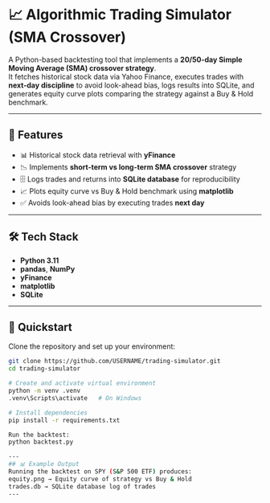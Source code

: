 # 📈 Algorithmic Trading Simulator (SMA Crossover)

A Python-based backtesting tool that implements a **20/50-day Simple Moving Average (SMA) crossover strategy**.  
It fetches historical stock data via Yahoo Finance, executes trades with **next-day discipline** to avoid look-ahead bias, logs results into SQLite, and generates equity curve plots comparing the strategy against a Buy & Hold benchmark.  

---

## 🔧 Features
- 📊 Historical stock data retrieval with **yFinance**
- 📉 Implements **short-term vs long-term SMA crossover** strategy
- 🗄️ Logs trades and returns into **SQLite database** for reproducibility
- 📈 Plots equity curve vs Buy & Hold benchmark using **matplotlib**
- ✅ Avoids look-ahead bias by executing trades **next day**

---

## 🛠️ Tech Stack
- **Python 3.11**
- **pandas**, **NumPy**
- **yFinance**
- **matplotlib**
- **SQLite**

---

## 🚀 Quickstart

Clone the repository and set up your environment:

```bash
git clone https://github.com/USERNAME/trading-simulator.git
cd trading-simulator

# Create and activate virtual environment
python -m venv .venv
.venv\Scripts\activate   # On Windows

# Install dependencies
pip install -r requirements.txt

Run the backtest:
python backtest.py

---
## 📊 Example Output
Running the backtest on SPY (S&P 500 ETF) produces:
equity.png → Equity curve of strategy vs Buy & Hold
trades.db → SQLite database log of trades
---
